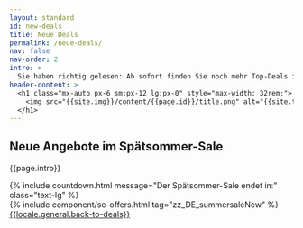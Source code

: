 ```yaml
---
layout: standard
id: new-deals
title: Neue Deals
permalink: /neue-deals/
nav: false
nav-order: 2
intro: >
  Sie haben richtig gelesen: Ab sofort finden Sie noch mehr Top-Deals in unserem Spätsommer-Sale. Buchen Sie Ihr nächstes Abenteuer jetzt zu Tiefstpreisen!
header-content: >
  <h1 class="mx-auto px-6 sm:px-12 lg:px-0" style="max-width: 32rem;">
    <img src="{{site.img}}/content/{{page.id}}/title.png" alt="{{site.title}} - Neue Angebote">
  </h1>
---
```


<div class="page-padding text-textBlack content-spacing bg-white">
  <div class="mx-auto max-w-screen-lg py-20 text-center">
    <h2 class="h5">Neue Angebote im Spätsommer-Sale</h2>
    <p class="text-lg">{{page.intro}}</p>
    {% include countdown.html message="Der Spätsommer-Sale endet in:" class="text-lg" %}
  </div>
</div>

<div class="page-padding content-spacing">
  <div class="mx-auto max-w-screen-3xl pb-24">
    {% include component/se-offers.html tag="zz_DE_summersaleNew" %}
    <div class="text-center pt-12">
      <a href="{{site.baseurl}}" class="btn btn--lg">{{locale.general.back-to-deals}}</a>
    </div>
  </div>
</div>
